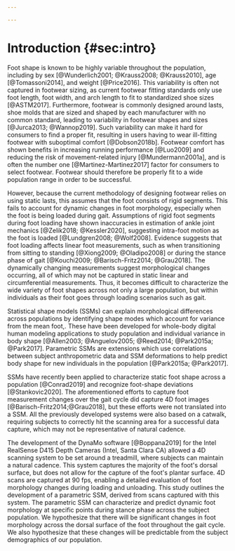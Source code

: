 ```yaml
---

---
```


# Introduction {#sec:intro}

Foot shape is known to be highly variable throughout the population, including by sex [@Wunderlich2001; @Krauss2008; @Krauss2010], age [@Tomassoni2014], and weight [@Price2016]. 
This variability is often not captured in footwear sizing, as current footwear fitting standards only use foot length, foot width, and arch length to fit to standardized shoe sizes [@ASTM2017].
Furthermore, footwear is commonly designed around lasts, shoe molds that are sized and shaped by each manufacturer with no common standard, leading to variability in footwear shapes and sizes [@Jurca2013; @Wannop2019]. 
Such variability can make it hard for consumers to find a proper fit, resulting in users having to wear ill-fitting footwear with suboptimal comfort [@Dobson2018b]. 
Footwear comfort has shown benefits in increasing running performance [@Luo2009] and reducing the risk of movement-related injury [@Mundermann2001a], and is often the number one [@Martinez-Martinez2017] factor for consumers to select footwear. 
Footwear should therefore be properly fit to a wide population range in order to be successful. 

However, because the current methodology of designing footwear relies on using static lasts, this assumes that the foot consists of rigid segments.
This fails to account for dynamic changes in foot morphology, especially when the foot is being loaded during gait. 
Assumptions of rigid foot segments during foot loading have shown inaccuracies in estimation of ankle joint mechanics [@Zelik2018; @Kessler2020], suggesting intra-foot motion as the foot is loaded [@Lundgren2008; @Wolf2008]. 
Evidence suggests that foot loading affects linear foot measurements, such as when transitioning from sitting to standing [@Xiong2009; @Oladipo2008] or during the stance phase of gait [@Kouchi2009; @Barisch-Fritz2014; @Grau2018].
The dynamically changing measurements suggest morphological changes occurring, all of which may not be captured in static linear and circumferential measurements. 
Thus, it becomes difficult to characterize the wide variety of foot shapes across not only a large population, but within individuals as their foot goes through loading scenarios such as gait. 

Statistical shape models (SSMs) can explain morphological differences across populations by identifying shape modes which account for variance from the mean foot,. 
These have been developed for whole-body digital human modeling applications to study population and individual variance in body shape [@Allen2003; @Anguelov2005; @Reed2014; @Park2015a; @Park2017]. 
Parametric SSMs are extensions which use correlations between subject anthropometric data and SSM deformations to help predict body shape for new individuals in the population [@Park2015a; @Park2017]. 

SSMs have recently been applied to characterize static foot shape across a population [@Conrad2019] and recognize foot-shape deviations [@Stankovic2020].
The aforementioned efforts to capture foot measurement changes over the gait cycle did capture 4D foot images [@Barisch-Fritz2014;@Grau2018], but these efforts were not translated into a SSM. 
All the previously developed systems were also based on a catwalk, requiring subjects to correctly hit the scanning area for a successful data capture, which may not be representative of natural cadence. 

The development of the DynaMo software [@Boppana2019] for the Intel RealSense D415 Depth Cameras (Intel, Santa Clara CA) allowed a 4D scanning system to be set around a treadmill, where subjects can maintain a natural cadence. 
This system captures the majority of the foot's dorsal surface, but does not allow for the capture of the foot's plantar surface. 
4D scans are captured at 90 fps, enabling a detailed evaluation of foot morphology changes during loading and unloading. 
This study outlines the development of a parametric SSM, derived from scans captured with this system. 
The parametric SSM can characterize and predict dynamic foot morphology at specific points during stance phase across the subject population. 
We hypothesize that there will be significant changes in foot morphology across the dorsal surface of the foot throughout the gait cycle. 
We also hypothesize that these changes will be predictable from the subject demographics of our population. 














